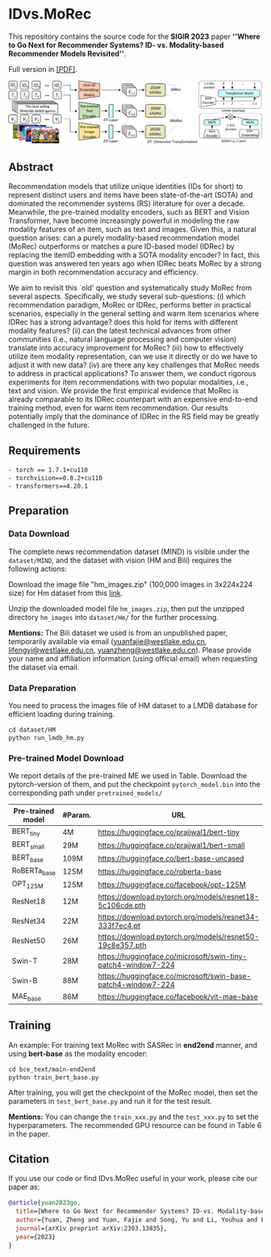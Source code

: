 # IDvs.MoRec
This repository contains the source code for the **SIGIR 2023** paper **''Where to Go Next for Recommender Systems? ID- vs. Modality-based Recommender Models Revisited''**.

Full version in [[PDF]](https://arxiv.org/pdf/2303.13835.pdf).

![](fig/IDvsMoRec.jpg) 

## Abstract
Recommendation models that utilize unique identities (IDs for short) to represent distinct users and items have been state-of-the-art (SOTA) and dominated the recommender systems (RS) literature for over a decade. Meanwhile, the pre-trained modality encoders, such as BERT and Vision Transformer, have become increasingly powerful in modeling the raw modality features of an item, such as text and images. Given this, a natural question arises: can a purely modality-based recommendation model (MoRec) outperforms or matches a pure ID-based model (IDRec) by replacing the itemID embedding with a SOTA modality encoder? In fact, this question was answered ten years ago when IDRec beats MoRec by a strong margin in both recommendation accuracy and efficiency.

We aim to revisit this `old' question and systematically study MoRec from several aspects. Specifically, we study several sub-questions: (i) which recommendation paradigm, MoRec or IDRec, performs better in practical scenarios, especially in the general setting and warm item scenarios where IDRec has a strong advantage? does this hold for items with different modality features? (ii) can the latest technical advances from other communities (i.e., natural language processing and computer vision) translate into accuracy improvement for MoRec? (iii) how to effectively utilize item modality representation, can we use it directly or do we have to adjust it with new data? (iv) are there any key challenges that MoRec needs to address in practical applications? To answer them, we conduct rigorous experiments for item recommendations with two popular modalities, i.e., text and vision. We provide the first empirical evidence that MoRec is already comparable to its IDRec counterpart with an expensive end-to-end training method, even for warm item recommendation. Our results potentially imply that the dominance of IDRec in the RS field may be greatly challenged in the future.

## Requirements
```
- torch == 1.7.1+cu110
- torchvision==0.8.2+cu110
- transformers==4.20.1
```


## Preparation

### Data Download 
The complete news recommendation dataset (MIND) is visible under the `dataset/MIND`, and the dataset with vision (HM and Bili) requires the following actions:

Download the image file "hm_images.zip" (100,000 images in 3x224x224 size) for Hm dataset from this [link](https://drive.google.com/file/d/1zm0V3th-_ZxAevQM5yt8tkbLHnXGc6lk/view?usp=share_link). 

Unzip the downloaded model file `hm_images.zip`, then put the unzipped directory `hm_images` into `dataset/Hm/` for the further processing.

**Mentions:**
The Bili dataset we used is from an unpublished paper, temporarily available via email (yuanfajie@westlake.edu.cn, lifengyi@westlake.edu.cn, yuanzheng@westlake.edu.cn). Please provide your name and affiliation information (using official email) when requesting the dataset via email.


### Data Preparation
You need to process the images file of HM dataset to a LMDB database for efficient loading during training.

```
cd dataset/HM
python run_lmdb_hm.py
```

### Pre-trained Model Download

We report details of the pre-trained ME we used in Table. Download the pytorch-version of them, and put the checkpoint `pytorch_model.bin` into the corresponding path under `pretrained_models/`

| Pre-trained model | #Param. | URL |
| --- | --- | --- |
| BERT<sub>tiny</sub> | 4M  | https://huggingface.co/prajjwal1/bert-tiny |
| BERT<sub>small</sub> | 29M | https://huggingface.co/prajjwal1/bert-small |
| BERT<sub>base</sub> | 109M | https://huggingface.co/bert-base-uncased |
| RoBERTa<sub>base</sub> | 125M | https://huggingface.co/roberta-base |
| OPT<sub>125M</sub> | 125M | https://huggingface.co/facebook/opt-125M |
| ResNet18 | 12M | https://download.pytorch.org/models/resnet18-5c106cde.pth |
| ResNet34 | 22M | https://download.pytorch.org/models/resnet34-333f7ec4.pt |
| ResNet50 | 26M | https://download.pytorch.org/models/resnet50-19c8e357.pth |
| Swin-T | 28M | https://huggingface.co/microsoft/swin-tiny-patch4-window7-224 |
| Swin-B | 88M | https://huggingface.co/microsoft/swin-base-patch4-window7-224 |
| MAE<sub>base</sub> | 86M | https://huggingface.co/facebook/vit-mae-base |

## Training
An example:
For training text MoRec with SASRec in **end2end** manner, and using **bert-base** as the modality encoder:
```
cd bce_text/main-end2end
python train_bert_base.py
```
After training, you will get the checkpoint of the MoRec model, then set the parameters in  `test_bert_base.py` and run it for the test result.

**Mentions:**
You can change the `train_xxx.py` and the `test_xxx.py` to set the hyperparameters.
The recommended GPU resource can be found in Table 6 in the paper.


## Citation
If you use our code or find IDvs.MoRec useful in your work, please cite our paper as:

```bib
@article{yuan2023go,
  title={Where to Go Next for Recommender Systems? ID-vs. Modality-based recommender models revisited},
  author={Yuan, Zheng and Yuan, Fajie and Song, Yu and Li, Youhua and Fu, Junchen and Yang, Fei and Pan, Yunzhu and Ni, Yongxin},
  journal={arXiv preprint arXiv:2303.13835},
  year={2023}
}
```


